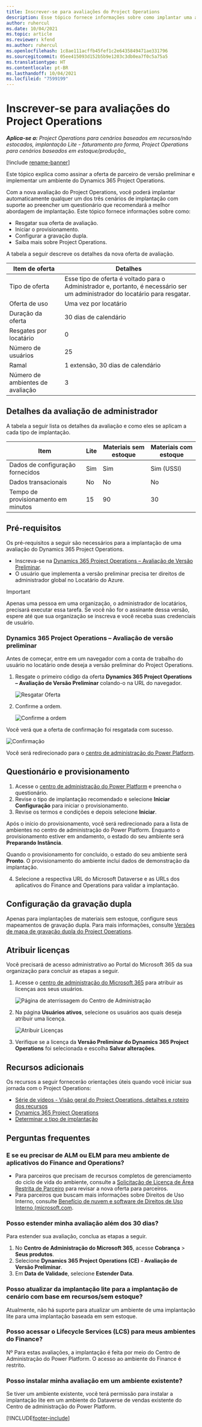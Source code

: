 ```yaml
---
title: Inscrever-se para avaliações do Project Operations
description: Esse tópico fornece informações sobre como implantar uma avaliação do Dynamics 365 Project Operations.
author: ruhercul
ms.date: 10/04/2021
ms.topic: article
ms.reviewer: kfend
ms.author: ruhercul
ms.openlocfilehash: 1c8ae111acffb45fef1c2e6435849471ae331796
ms.sourcegitcommit: 05ee415093d152b5b9e1203c3db0ea7f0c5a75a5
ms.translationtype: HT
ms.contentlocale: pt-BR
ms.lasthandoff: 10/04/2021
ms.locfileid: "7599199"
---
```

# <a name="sign-up-for-project-operations-trials"></a>Inscrever-se para avaliações do Project Operations 

_**Aplica-se a:** Project Operations para cenários baseados em recursos/não estocados, implantação Lite - faturamento pro forma, Project Operations para cenários baseados em estoque/produção__ 

[!include [rename-banner](~/includes/cc-data-platform-banner.md)]

Este tópico explica como assinar a oferta de parceiro de versão preliminar e implementar um ambiente do Dynamics 365 Project Operations.

Com a nova avaliação do Project Operations, você poderá implantar automaticamente qualquer um dos três cenários de implantação com suporte ao preencher um questionário que recomendará a melhor abordagem de implantação. Este tópico fornece informações sobre como:

- Resgatar sua oferta de avaliação.
- Iniciar o provisionamento.
- Configurar a gravação dupla.
- Saiba mais sobre Project Operations. 

A tabela a seguir descreve os detalhes da nova oferta de avaliação.

| **Item de oferta**               | **Detalhes**                                  |
|------------------------------|----------------------------------------------|
| Tipo de oferta                   | Esse tipo de oferta é voltado para o Administrador e, portanto, é necessário ser um administrador do locatário para resgatar. |
| Oferta de uso                    | Uma vez por locatário                          |
| Duração da oferta               | 30 dias de calendário                             |
| Resgates por locatário       | 0                                            |
| Número de usuários              | 25                                           |
| Ramal                    | 1 extensão, 30 dias de calendário               |
| Número de ambientes de avaliação | 3                                            |


## <a name="admin-trial-details"></a>Detalhes da avaliação de administrador
A tabela a seguir lista os detalhes da avaliação e como eles se aplicam a cada tipo de implantação.

| **Item**                      | **Lite**                                     | **Materiais sem estoque** | **Materiais com estoque** |
|-------------------------------|----------------------------------------------|---------------------------|-----------------------|
| Dados de configuração fornecidos           | Sim                                          | Sim                       | Sim (USSI)            |
| Dados transacionais            | No                                           | No                        | No                    |
| Tempo de provisionamento em minutos  | 15                                           | 90                        | 30                    |
 
## <a name="prerequisites"></a>Pré-requisitos
Os pré-requisitos a seguir são necessários para a implantação de uma avaliação do Dynamics 365 Project Operations.

- Inscreva-se na [Dynamics 365 Project Operations – Avaliação de Versão Preliminar](https://www.aka.ms/try-po).
- O usuário que implementa a versão preliminar precisa ter direitos de administrador global no Locatário do Azure.

> [!IMPORTANT]
> Apenas uma pessoa em uma organização, o administrador de locatários, precisará executar essa tarefa. Se você não for o assinante dessa versão, espere até que sua organização se inscreva e você receba suas credenciais de usuário.

### <a name="dynamics-365-project-operations---preview-trial"></a>Dynamics 365 Project Operations – Avaliação de versão preliminar 

Antes de começar, entre em um navegador com a conta de trabalho do usuário no locatário onde deseja a versão preliminar do Project Operations.

1. Resgate o primeiro código da oferta **Dynamics 365 Project Operations – Avaliação de Versão Preliminar** colando-o na URL do navegador.

    ![Resgatar Oferta](./media/16RedeemFirstOfferNew.png)

2. Confirme a ordem.

    ![Confirme a ordem](./media/17ConfirmOrderNew.png)

  Você verá que a oferta de confirmação foi resgatada com sucesso.

   ![Confirmação](./media/18OrderConfirmationNew.png)

  Você será redirecionado para o [centro de administração do Power Platform](https://admin.powerplatform.microsoft.com/projectoperationstrial).

## <a name="questionnaire-and-provisioning"></a>Questionário e provisionamento

1.  Acesse o [centro de administração do Power Platform](https://admin.powerplatform.com/projectoperationstrial) e preencha o questionário.  
2.  Revise o tipo de implantação recomendado e selecione **Iniciar Configuração** para iniciar o provisionamento.
3.  Revise os termos e condições e depois selecione **Iniciar**.

   Após o início do provisionamento, você será redirecionado para a lista de ambientes no centro de administração do Power Platform. Enquanto o provisionamento estiver em andamento, o estado do seu ambiente será **Preparando Instância**.
 
  Quando o provisionamento for concluído, o estado do seu ambiente será **Pronto**. O provisionamento do ambiente inclui dados de demonstração da implantação.
 
4.  Selecione a respectiva URL do Microsoft Dataverse e as URLs dos aplicativos do Finance and Operations para validar a implantação.

## <a name="configuring-dual-write"></a>Configuração da gravação dupla
Apenas para implantações de materiais sem estoque, configure seus mapeamentos de gravação dupla. Para mais informações, consulte [Versões de mapa de gravação dupla do Project Operations](resource-dual-write-maps.md).

## <a name="assign-licenses"></a>Atribuir licenças

Você precisará de acesso administrativo ao Portal do Microsoft 365 da sua organização para concluir as etapas a seguir.

1. Acesse o [centro de administração do Microsoft 365](https://portal.office.com/) para atribuir as licenças aos seus usuários.

   ![Página de aterrissagem do Centro de Administração](./media/14AdminPortal.png)

2. Na página **Usuários ativos**, selecione os usuários aos quais deseja atribuir uma licença.

   ![Atribuir Licenças](./media/15AssignLicenses.png)

3. Verifique se a licença da **Versão Preliminar do Dynamics 365 Project Operations** foi selecionada e escolha **Salvar alterações**.

## <a name="additional-resources"></a>Recursos adicionais

Os recursos a seguir fornecerão orientações úteis quando você iniciar sua jornada com o Project Operations:

- [Série de vídeos - Visão geral do Project Operations, detalhes e roteiro dos recursos](https://youtube.com/playlist?list=PLcakwueIHoT_LJ3Fr1tHnkPk5lioqE6uH)
- [Dynamics 365 Project Operations](/learn/modules/examine-dynamics-365-project-operations/)
- [Determinar o tipo de implantação](determine-deployment-type.md)

## <a name="frequently-asked-questions"></a>Perguntas frequentes

### <a name="what-if-i-require-alm-or-elm-for-my-finance-and-operations-apps-environment"></a>E se eu precisar de ALM ou ELM para meu ambiente de aplicativos do Finance and Operations?

- Para parceiros que precisam de recursos completos de gerenciamento do ciclo de vida do ambiente, consulte a [Solicitação de Licença de Área Restrita de Parceiro](https://experience.dynamics.com/requestlicense) para revisar a nova oferta para parceiros. 
- Para parceiros que buscam mais informações sobre Direitos de Uso Interno, consulte [Benefício de nuvem e software de Direitos de Uso Interno (microsoft.com](https://partner.microsoft.com/membership/internal-use-software).

### <a name="can-i-extend-my-trial-beyond-30-days"></a>Posso estender minha avaliação além dos 30 dias?
Para estender sua avaliação, conclua as etapas a seguir.

1. No **Centro de Administração do Microsoft 365**, acesse **Cobrança** > **Seus produtos**.
2. Selecione **Dynamics 365 Project Operations (CE) - Avaliação de Versão Preliminar**.
3. Em **Data de Validade**, selecione **Estender Data**.

### <a name="can-i-upgrade-from-the-lite-deployment-to-the-resourcenon-stocked-based-scenario-deployment"></a>Posso atualizar da implantação lite para a implantação de cenário com base em recursos/sem estoque?
Atualmente, não há suporte para atualizar um ambiente de uma implantação lite para uma implantação baseada em sem estoque.

### <a name="can-i-access-lifecycle-services-lcs-for-my-finance-environments"></a>Posso acessar o Lifecycle Services (LCS) para meus ambientes do Finance?  
Nº Para estas avaliações, a implantação é feita por meio do Centro de Administração do Power Platform. O acesso ao ambiente do Finance é restrito.

### <a name="can-i-install-my-trial-on-an-existing-environment"></a>Posso instalar minha avaliação em um ambiente existente?
Se tiver um ambiente existente, você terá permissão para instalar a implantação lite em um ambiente do Dataverse de vendas existente do Centro de administração do Power Platform.

[!INCLUDE[footer-include](../includes/footer-banner.md)]
